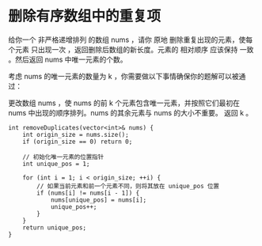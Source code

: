 # 删除有序数组中的重复项
给你一个 非严格递增排列 的数组 nums ，请你 原地 删除重复出现的元素，使每个元素 只出现一次 ，返回删除后数组的新长度。元素的 相对顺序 应该保持 一致 。然后返回 nums 中唯一元素的个数。

考虑 nums 的唯一元素的数量为 k ，你需要做以下事情确保你的题解可以被通过：

更改数组 nums ，使 nums 的前 k 个元素包含唯一元素，并按照它们最初在 nums 中出现的顺序排列。nums 的其余元素与 nums 的大小不重要。
返回 k 。
```
int removeDuplicates(vector<int>& nums) {
    int origin_size = nums.size();
    if (origin_size == 0) return 0;

    // 初始化唯一元素的位置指针
    int unique_pos = 1;

    for (int i = 1; i < origin_size; ++i) {
        // 如果当前元素和前一个元素不同，则将其放在 unique_pos 位置
        if (nums[i] != nums[i - 1]) {
            nums[unique_pos] = nums[i];
            unique_pos++;
        }
    }
    return unique_pos;
}
```
